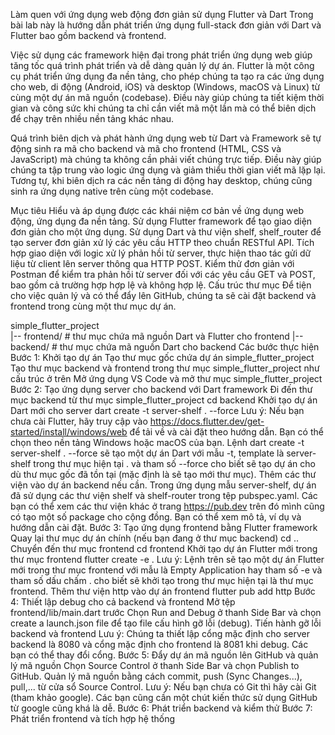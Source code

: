 Làm quen với ứng dụng web động đơn giản sử dụng Flutter và Dart
Trong bài lab này là hướng dẫn phát triển ứng dụng full-stack đơn giản với Dart và Flutter bao gồm backend và frontend.

Việc sử dụng các framework hiện đại trong phát triển ứng dụng web giúp tăng tốc quá trình phát triển và dễ dàng quản lý dự án. Flutter là một công cụ phát triển ứng dụng đa nền tảng, cho phép chúng ta tạo ra các ứng dụng cho web, di động (Android, iOS) và desktop (Windows, macOS và Linux) từ cùng một dự án mã nguồn (codebase). Điều này giúp chúng ta tiết kiệm thời gian và công sức khi chúng ta chỉ cần viết mã một lần mà có thể biên dịch để chạy trên nhiều nền tảng khác nhau.

Quá trình biên dịch và phát hành ứng dụng web từ Dart và Framework sẽ tự động sinh ra mã cho backend và mã cho frontend (HTML, CSS và JavaScript) mà chúng ta không cần phải viết chúng trực tiếp. Điều này giúp chúng ta tập trung vào logic ứng dụng và giảm thiểu thời gian viết mã lặp lại. Tương tự, khi biên dịch ra các nền tảng di động hay desktop, chúng cũng sinh ra ứng dụng native trên cùng một codebase.

Mục tiêu
Hiểu và áp dụng được các khái niệm cơ bản về ứng dụng web động, ứng dụng đa nền tảng.
Sử dụng Flutter framework để tạo giao diện đơn giản cho một ứng dụng.
Sử dụng Dart và thư viện shelf, shelf_router để tạo server đơn giản xử lý các yêu cầu HTTP theo chuẩn RESTful API.
Tích hợp giao diện với logic xử lý phản hồi từ server, thực hiện thao tác gửi dữ liệu từ client lên server thông qua HTTP POST.
Kiểm thử đơn giản với Postman để kiểm tra phản hồi từ server đối với các yêu cầu GET và POST, bao gồm cả trường hợp hợp lệ và không hợp lệ.
Cấu trúc thư mục
Để tiện cho việc quản lý và có thể đẩy lên GitHub, chúng ta sẽ cài đặt backend và frontend trong cùng một thư mục dự án.

simple_flutter_project\
|-- frontend/ # thư mục chứa mã nguồn Dart và Flutter cho frontend
|-- backend/  # thư mục chứa mã nguồn Dart cho backend
Các bước thực hiện
Bước 1: Khởi tạo dự án
Tạo thư mục gốc chứa dự án simple_flutter_project
Tạo thư mục backend và frontend trong thư mục simple_flutter_project như cấu trúc ở trên
Mở ứng dụng VS Code và mở thư mục simple_flutter_project
Bước 2: Tạo ứng dụng server cho backend với Dart framework
Đi đến thư mục backend từ thư mục simple_flutter_project
cd backend
Khởi tạo dự án Dart mới cho server
dart create -t server-shelf . --force
Lưu ý:
Nếu bạn chưa cài Flutter, hãy truy cập vào https://docs.flutter.dev/get-started/install/windows/web để tải về và cài đặt theo hướng dẫn. Bạn có thể chọn theo nền tảng Windows hoặc macOS của bạn.
Lệnh dart create -t server-shelf . --force sẽ tạo một dự án Dart với mẫu -t, template là server-shelf trong thư mục hiện tại . và tham số --force cho biết sẽ tạo dự án cho dù thư mục gốc đã tồn tại (mặc định là sẽ tạo mới thư mục).
Thêm các thư viện vào dự án backend nếu cần.
Trong ứng dụng mẫu server-shelf, dự án đã sử dụng các thư viện shelf và shelf-router trong tệp pubspec.yaml.
Các bạn có thể xem các thư viện khác ở trang https://pub.dev trên đó mình cũng có tạo một số package cho cộng đồng. Bạn có thể xem mô tả, ví dụ và hướng dẫn cài đặt.
Bước 3: Tạo ứng dụng frontend bằng Flutter framework
Quay lại thư mục dự án chính (nếu bạn đang ở thư mục backend)
cd ..
Chuyển đến thư mục frontend
cd frontend
Khởi tạo dự án Flutter mới trong thư mục frontend
flutter create -e .
Lưu ý: Lệnh trên sẽ tạo một dự án Flutter mới trong thư mục frontend với mẫu là Empty Application hay tham số -e và tham số dấu chấm . cho biết sẽ khởi tạo trong thư mục hiện tại là thư mục frontend.
Thêm thư viện http vào dự án frontend
flutter pub add http
Bước 4: Thiết lập debug cho cả backend và frontend
Mở tệp frontend/lib/main.dart trước
Chọn Run and Debug ở thanh Side Bar và chọn create a launch.json file để tạo file cấu hình gỡ lỗi (debug).
Tiến hành gỡ lỗi backend và frontend Lưu ý: Chúng ta thiết lập cổng mặc định cho server backend là 8080 và cổng mặc định cho frontend là 8081 khi debug. Các bạn có thể thay đổi cổng.
Bước 5: Đẩy dự án mã nguồn lên GitHub và quản lý mã nguồn
Chọn Source Control ở thanh Side Bar và chọn Publish to GitHub.
Quản lý mã nguồn bằng cách commit, push (Sync Changes...), pull,... từ cửa sổ Source Control. Lưu ý: Nếu bạn chưa có Git thì hãy cài Git (tham khảo google). Các bạn cũng cần một chút kiến thức sử dụng GitHub từ google cũng khá là dễ.
Bước 6: Phát triển backend và kiểm thử
Bước 7: Phát triển frontend và tích hợp hệ thống
